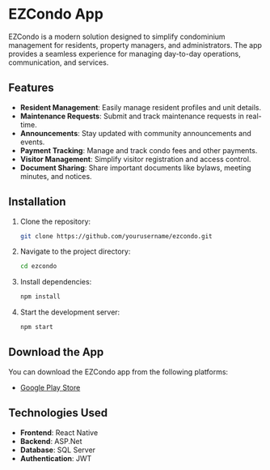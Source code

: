 # EZCondo App

EZCondo is a modern solution designed to simplify condominium management for residents, property managers, and administrators. The app provides a seamless experience for managing day-to-day operations, communication, and services.

## Features

- **Resident Management**: Easily manage resident profiles and unit details.
- **Maintenance Requests**: Submit and track maintenance requests in real-time.
- **Announcements**: Stay updated with community announcements and events.
- **Payment Tracking**: Manage and track condo fees and other payments.
- **Visitor Management**: Simplify visitor registration and access control.
- **Document Sharing**: Share important documents like bylaws, meeting minutes, and notices.

## Installation

1. Clone the repository:
   ```bash
   git clone https://github.com/yourusername/ezcondo.git
   ```
2. Navigate to the project directory:
   ```bash
   cd ezcondo
   ```
3. Install dependencies:
   ```bash
   npm install
   ```
4. Start the development server:
   ```bash
   npm start
   ```

## Download the App

You can download the EZCondo app from the following platforms:

- [Google Play Store](https://expo.dev/artifacts/eas/6U71khDBYum17dg33c6uYZ.apk)

## Technologies Used

- **Frontend**: React Native
- **Backend**: ASP.Net
- **Database**: SQL Server
- **Authentication**: JWT
